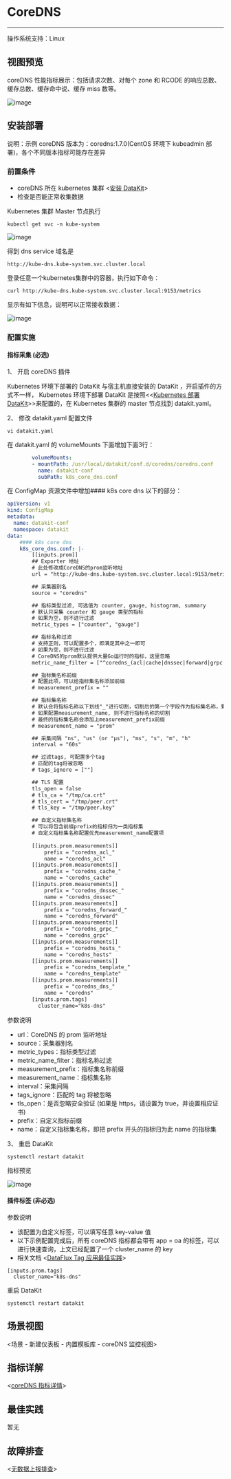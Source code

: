 
# CoreDNS
---

操作系统支持：Linux 

## 视图预览

coreDNS 性能指标展示：包括请求次数、对每个 zone 和 RCODE 的响应总数、缓存总数、缓存命中说、缓存 miss 数等。

![image](../imgs/input-coredns-1.png)

## 安装部署

说明：示例 coreDNS 版本为：coredns:1.7.0(CentOS 环境下 kubeadmin 部署)，各个不同版本指标可能存在差异

### 前置条件

- coreDNS 所在 kubernetes 集群 <[安装 DataKit](../../datakit/datakit-daemonset-deploy.md)>
- 检查是否能正常收集数据

Kubernetes 集群 Master 节点执行

```
kubectl get svc -n kube-system
```

![image](../imgs/input-coredns-2.png)

得到 dns service 域名是

```
http://kube-dns.kube-system.svc.cluster.local
```

登录任意一个kubernetes集群中的容器，执行如下命令：

```
curl http://kube-dns.kube-system.svc.cluster.local:9153/metrics
```

显示有如下信息，说明可以正常接收数据：

![image](../imgs/input-coredns-3.png)

### 配置实施

#### 指标采集 (必选)

1、 开启 coreDNS 插件

Kubernetes 环境下部署的 DataKit 与宿主机直接安装的 DataKit ，开启插件的方式不一样， Kubernetes 环境下部署 DataKit 是按照<<[Kubernetes 部署 DataKit](../../datakit/datakit-daemonset-deploy)>>来配置的，在 Kubernetes 集群的 master 节点找到 datakit.yaml。

2、 修改 datakit.yaml 配置文件  

```
vi datakit.yaml
```

在 datakit.yaml 的 volumeMounts 下面增加下面3行：

```yaml
        volumeMounts:         
        - mountPath: /usr/local/datakit/conf.d/coredns/coredns.conf
          name: datakit-conf
          subPath: k8s_core_dns.conf 
```

在 ConfigMap 资源文件中增加#### k8s core dns 以下的部分：

```yaml
apiVersion: v1
kind: ConfigMap
metadata:
  name: datakit-conf
  namespace: datakit
data:
    #### k8s core dns
    k8s_core_dns.conf: |-
        [[inputs.prom]]
        ## Exporter 地址
        # 此处修改成CoreDNS的prom监听地址
        url = "http://kube-dns.kube-system.svc.cluster.local:9153/metrics"

        ## 采集器别名
        source = "coredns"

        ## 指标类型过滤, 可选值为 counter, gauge, histogram, summary
        # 默认只采集 counter 和 gauge 类型的指标
        # 如果为空，则不进行过滤
        metric_types = ["counter", "gauge"]

        ## 指标名称过滤
        # 支持正则，可以配置多个，即满足其中之一即可
        # 如果为空，则不进行过滤
        # CoreDNS的prom默认提供大量Go运行时的指标，这里忽略
        metric_name_filter = ["^coredns_(acl|cache|dnssec|forward|grpc|hosts|template|dns)_([a-z_]+)$"]

        ## 指标集名称前缀
        # 配置此项，可以给指标集名称添加前缀
        # measurement_prefix = ""

        ## 指标集名称
        # 默认会将指标名称以下划线"_"进行切割，切割后的第一个字段作为指标集名称，剩下字段作为当前指标名称
        # 如果配置measurement_name, 则不进行指标名称的切割
        # 最终的指标集名称会添加上measurement_prefix前缀
        # measurement_name = "prom"

        ## 采集间隔 "ns", "us" (or "µs"), "ms", "s", "m", "h"
        interval = "60s"

        ## 过滤tags, 可配置多个tag
        # 匹配的tag将被忽略
        # tags_ignore = [""]

        ## TLS 配置
        tls_open = false
        # tls_ca = "/tmp/ca.crt"
        # tls_cert = "/tmp/peer.crt"
        # tls_key = "/tmp/peer.key"

        ## 自定义指标集名称
        # 可以将包含前缀prefix的指标归为一类指标集
        # 自定义指标集名称配置优先measurement_name配置项
      
        [[inputs.prom.measurements]]
            prefix = "coredns_acl_"
            name = "coredns_acl"
        [[inputs.prom.measurements]]
            prefix = "coredns_cache_"
            name = "coredns_cache"
        [[inputs.prom.measurements]]
            prefix = "coredns_dnssec_"
            name = "coredns_dnssec"
        [[inputs.prom.measurements]]
            prefix = "coredns_forward_"
            name = "coredns_forward"
        [[inputs.prom.measurements]]
            prefix = "coredns_grpc_"
            name = "coredns_grpc"
        [[inputs.prom.measurements]]
            prefix = "coredns_hosts_"
            name = "coredns_hosts"
        [[inputs.prom.measurements]]
            prefix = "coredns_template_"
            name = "coredns_template"
        [[inputs.prom.measurements]]
            prefix = "coredns_dns_"
            name = "coredns"
        [inputs.prom.tags]
          cluster_name="k8s-dns" 
```

参数说明

- url：CoreDNS 的 prom 监听地址
- source：采集器别名
- metric_types：指标类型过滤
- metric_name_filter：指标名称过滤
- measurement_prefix：指标集名称前缀
- measurement_name：指标集名称
- interval：采集间隔
- tags_ignore：匹配的 tag 将被忽略
- tls_open：是否忽略安全验证 (如果是 https，请设置为 true，并设置相应证书)
- prefix：自定义指标前缀
- name：自定义指标集名称，即把 prefix 开头的指标归为此 name 的指标集

3、 重启 DataKit

```
systemctl restart datakit
```

指标预览

![image](../imgs/input-coredns-4.png)

#### 插件标签 (非必选)

参数说明

- 该配置为自定义标签，可以填写任意 key-value 值
- 以下示例配置完成后，所有 coreDNS 指标都会带有 app = oa 的标签，可以进行快速查询，上文已经配置了一个 cluster_name 的 key
- 相关文档 <[DataFlux Tag 应用最佳实践](../../best-practices/insight/tag.md)>

```
[inputs.prom.tags]
  cluster_name="k8s-dns"  
```

重启 DataKit

```
systemctl restart datakit
```

## 场景视图

<场景 - 新建仪表板 - 内置模板库 - coreDNS 监控视图>


## 指标详解

<[coreDNS 指标详情](/datakit/coredns#metrics)>

## 最佳实践

暂无

## 故障排查

<[无数据上报排查](../../datakit/why-no-data.md)>
